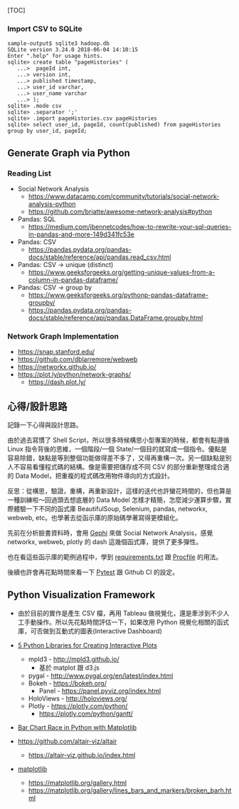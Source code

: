[TOC]

### Import CSV to SQLite

```
sample-output$ sqlite3 hadoop.db
SQLite version 3.24.0 2018-06-04 14:10:15
Enter ".help" for usage hints.
sqlite> create table "pageHistories" (
   ...>  pageId int,
   ...> version int,
   ...> published timestamp,
   ...> user_id varchar,
   ...> user_name varchar
   ...> );
sqlite> .mode csv
sqlite> .separator ';'
sqlite> .import pageHistories.csv pageHistories
sqlite> select user_id, pageId, count(published) from pageHistories group by user_id, pageId;
```
## Generate Graph via Python

### Reading List

* Social Network Analysis
    * https://www.datacamp.com/community/tutorials/social-network-analysis-python
    * https://github.com/briatte/awesome-network-analysis#python
* Pandas: SQL
    * https://medium.com/jbennetcodes/how-to-rewrite-your-sql-queries-in-pandas-and-more-149d341fc53e
* Pandas: CSV
    * https://pandas.pydata.org/pandas-docs/stable/reference/api/pandas.read_csv.html
* Pandas: CSV -> unique (distinct)
    * https://www.geeksforgeeks.org/getting-unique-values-from-a-column-in-pandas-dataframe/
* Pandas: CSV -> group by
    * https://www.geeksforgeeks.org/pythonp-pandas-dataframe-groupby/
    * https://pandas.pydata.org/pandas-docs/stable/reference/api/pandas.DataFrame.groupby.html

### Network Graph Implementation

* https://snap.stanford.edu/
* https://github.com/dblarremore/webweb
* https://networkx.github.io/
* https://plot.ly/python/network-graphs/
    * https://dash.plot.ly/

## 心得/設計思路

記錄一下心得與設計思路。

由於過去寫慣了 Shell Script，所以很多時候構思小型專案的時候，都會有點遵循 Linux 指令背後的思維，一個階段/一個 State/一個目的就寫成一個指令。優點是容易除錯，缺點是等到整個功能做得差不多了，又得再重構一次。另一個缺點是別人不容易看懂程式碼的結構。像是需要把儲存成不同 CSV 的部分重新整理成合適的 Data Model，把重複的程式碼改用物件導向的方式設計。

反思：從構思，驗證，重構，再重新設計，這樣的迭代也許蠻花時間的，但也算是一種訓練啦～回過頭去想底層的 Data Model 怎樣才精簡，怎麼減少運算步驟，實際體驗一下不同的函式庫 BeautifulSoup, Selenium, pandas, networkx, webweb, etc。也學著去從函示庫的原始碼學著寫得更模組化。

先前在分析臉書資料時，會用 [Gephi](https://gephi.org/) 來做 Social Network Analysis，感覺 networkx, webweb, plotly 的 dash 這幾個函式庫，提供了更多彈性。

也在看這些函示庫的範例過程中，學到 [requirements.txt](https://medium.com/@boscacci/why-and-how-to-make-a-requirements-txt-f329c685181e) 跟 [Procfile](https://devcenter.heroku.com/articles/python-gunicorn) 的用法。

後續也許會再花點時間來看一下 [Pytest](https://docs.pytest.org/en/latest/) 跟 Github CI 的設定。

## Python Visualization Framework

- 由於目前的實作是產生 CSV 檔，再用 Tableau 做視覺化，還是牽涉到不少人工手動操作。所以先花點時間評估一下，如果改用 Python 視覺化相關的函式庫，可否做到互動式的圖表(Interactive Dashboard)

- [5 Python Libraries for Creating Interactive Plots](https://mode.com/blog/python-interactive-plot-libraries/)
    - mpld3 - http://mpld3.github.io/
        - 基於 matplot 跟 d3.js
    - pygal - http://www.pygal.org/en/latest/index.html
    - Bokeh - https://bokeh.org/
        - Panel - https://panel.pyviz.org/index.html
    - HoloViews - http://holoviews.org/
    - Plotly - https://plotly.com/python/
        - https://plotly.com/python/gantt/
- [Bar Chart Race in Python with Matplotlib](https://towardsdatascience.com/bar-chart-race-in-python-with-matplotlib-8e687a5c8a41)
- https://github.com/altair-viz/altair
    - https://altair-viz.github.io/index.html
- [matplotlib](https://matplotlib.org/)
    - https://matplotlib.org/gallery.html
    - https://matplotlib.org/gallery/lines_bars_and_markers/broken_barh.html